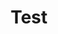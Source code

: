 ---
title: Test
redirect_to: https://docs.google.com/document/d/1pS46VgSb0VZKGi0ZqZa4NuX8Q-ZX1M9WSYtFil653zc/edit
redirect_from: 
  - /Meow
  - /meow
---
